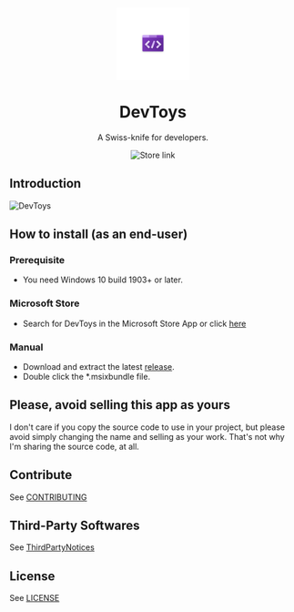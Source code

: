 <p align="center">
  <img width="128" align="center" src="/src/dev/startup/DevTools.Startup/Assets/Logo/Square150x150Logo.scale-200.png">
</p>
<h1 align="center">
  DevToys
</h1>
<p align="center">
  A Swiss-knife for developers.
</p>
<p align="center">
  <a style="text-decoration:none" href="//TODO">
    <img src="https://img.shields.io/badge/Microsoft%20Store-DevToys-green" alt="Store link" />
  </a>
</p>

## Introduction

![DevToys](//TODO-Screenshot.png)

## How to install (as an end-user)

### Prerequisite
- You need Windows 10 build 1903+ or later.

### Microsoft Store
- Search for DevToys in the Microsoft Store App or click [here](//TODO)

### Manual

- Download and extract the latest [release](//TODO).
- Double click the *.msixbundle file.

## Please, avoid selling this app as yours

I don't care if you copy the source code to use in your project, but please avoid simply changing the name and selling as your work. 
That's not why I'm sharing the source code, at all.

## Contribute
See [CONTRIBUTING](CONTRIBUTING.md)

## Third-Party Softwares

See [ThirdPartyNotices](THIRD-PARTY-NOTICES.md)

## License

See [LICENSE](LICENSE.md)